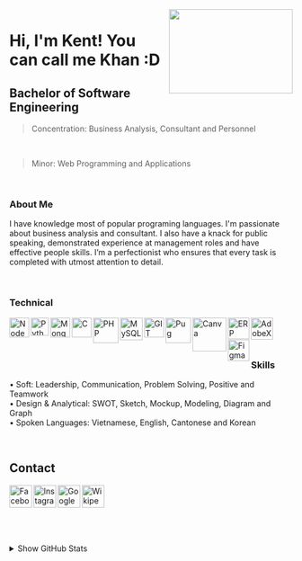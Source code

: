 <img width="220" height="150" src="https://gigarettes.com/c/49-tm_home_default/kent.jpg" align="right" />

# Hi, I'm Kent! You can call me Khan :D
## Bachelor of Software Engineering
> Concentration: Business Analysis, Consultant and Personnel

<br />

> Minor: Web Programming and Applications

<br />

### About Me
I have knowledge most of popular programing languages. I'm passionate about business analysis and consultant. I also have a knack for public speaking, demonstrated experience at management roles and have effective people skills. I’m a perfectionist who ensures that every task is completed with utmost attention to detail.

<br />

### Technical
<img align="left" alt="NodeJS" width="35px" src="https://hoctapit.com/wp-content/uploads/2018/01/nodejs-logo-e1497443346889.png" />
<img align="left" alt="Python" width="32px" src="https://upload.wikimedia.org/wikipedia/commons/thumb/c/c3/Python-logo-notext.svg/768px-Python-logo-notext.svg.png" />
<img align="left" alt="MongoDB" width="35px" src="https://img.icons8.com/color/452/mongodb.png" />
<img align="left" alt="C" width="35px" src="https://www.techbaz.org/Course/img/c-logo.png" />
<img align="left" alt="PHP" width="45px" src="https://pngimg.com/uploads/php/php_PNG43.png" />
<img align="left" alt="MySQL" width="40px" src="https://portal.cloudclusters.io/media/product_logo/MySQL.png" />
<img align="left" alt="GIT" width="35px" src="https://upload.wikimedia.org/wikipedia/commons/thumb/3/3f/Git_icon.svg/1024px-Git_icon.svg.png" />
<img align="left" alt="Pug" width="45px" src="https://res.cloudinary.com/practicaldev/image/fetch/s--Rr7K5gOm--/c_limit%2Cf_auto%2Cfl_progressive%2Cq_auto%2Cw_880/https://dbalas.gallerycdn.vsassets.io/extensions/dbalas/vscode-html2pug/0.0.2/1532242577062/Microsoft.VisualStudio.Services.Icons.Default" />
<img align="left" alt="Canva" width="60px" src="https://1000logos.net/wp-content/uploads/2020/02/Canva-logo.png" />
<img align="left" alt="ERP" width="38px" src="https://icon-library.com/images/erp-system-icon/erp-system-icon-9.jpg" />
<img align="left" alt="AdobeXD" width="39px" src="https://upload.wikimedia.org/wikipedia/commons/thumb/c/c2/Adobe_XD_CC_icon.svg/1200px-Adobe_XD_CC_icon.svg.png" />
<img align="left" alt="Figma" width="38px" src="https://cdn.iconscout.com/icon/free/png-256/figma-2296071-1912030.png" />

<br />

<br />

<br />

### Skills
• Soft: Leadership, Communication, Problem Solving, Positive and Teamwork
<br />
• Design & Analytical: SWOT, Sketch, Mockup, Modeling, Diagram and Graph
<br />
• Spoken Languages: Vietnamese, English, Cantonese and Korean
<br />

<br />

## Contact
[<img align="left" alt="Facebook" width="40px" src="https://upload.wikimedia.org/wikipedia/commons/thumb/5/51/Facebook_f_logo_%282019%29.svg/1365px-Facebook_f_logo_%282019%29.svg.png" />][facebook]
[<img align="left" alt="Instagram" width="40px" src="https://www.edigitalagency.com.au/wp-content/uploads/instagram-logo-svg-vector-for-print.svg" />][instagram]
[<img align="left" alt="Google" width="40px" src="https://icons-for-free.com/iconfiles/png/512/google-1320568243143037383.png" />][google]
[<img align="left" alt="Wikipedia" width="40px" src="http://pngimg.com/uploads/wordpress/wordpress_PNG42.png" />][wikipedia]

<br /><br /><br />
---
<details>
  <summary>Show GitHub Stats</summary>
  <img align="left" alt="My Github Stats" src="https://github-readme-stats.vercel.app/api?username=ToVinhKhang&count_private=true&include_all_commits=true&theme=radical" />
</details>

[facebook]: https://www.facebook.com/VinceKent1996/
[instagram]: https://www.instagram.com/vkent_/
[google]: https://sites.google.com/view/vkent/
[wikipedia]: https://vi.wikipedia.org/wiki/user:ToVinhKhang

